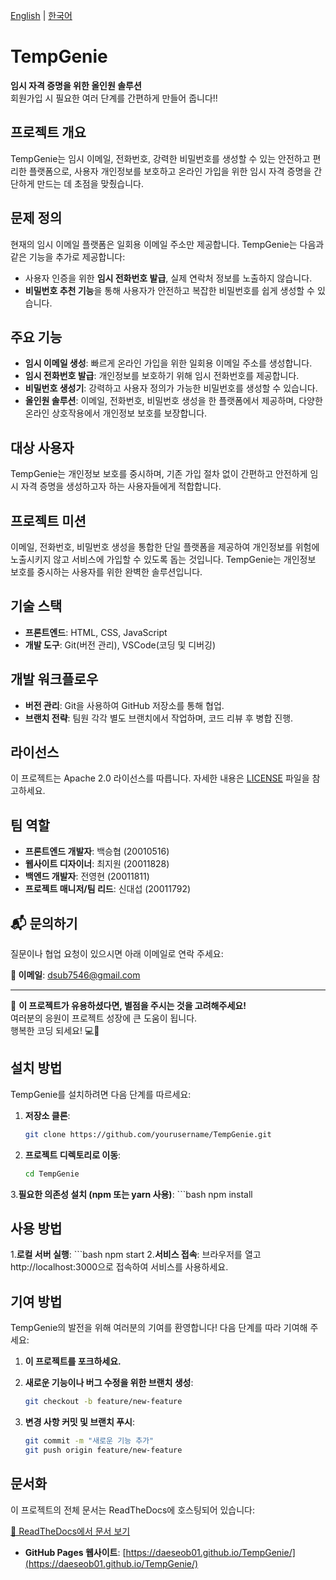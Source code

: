 [English](README.md) | [한국어](README_ko.md)

# TempGenie  
**임시 자격 증명을 위한 올인원 솔루션**  
회원가입 시 필요한 여러 단계를 간편하게 만들어 줍니다!!

## 프로젝트 개요  
TempGenie는 임시 이메일, 전화번호, 강력한 비밀번호를 생성할 수 있는 안전하고 편리한 플랫폼으로, 사용자 개인정보를 보호하고 온라인 가입을 위한 임시 자격 증명을 간단하게 만드는 데 초점을 맞췄습니다.

## 문제 정의  
현재의 임시 이메일 플랫폼은 일회용 이메일 주소만 제공합니다. TempGenie는 다음과 같은 기능을 추가로 제공합니다:

- 사용자 인증을 위한 **임시 전화번호 발급**, 실제 연락처 정보를 노출하지 않습니다.
- **비밀번호 추천 기능**을 통해 사용자가 안전하고 복잡한 비밀번호를 쉽게 생성할 수 있습니다.

## 주요 기능  
- **임시 이메일 생성**: 빠르게 온라인 가입을 위한 일회용 이메일 주소를 생성합니다.  
- **임시 전화번호 발급**: 개인정보를 보호하기 위해 임시 전화번호를 제공합니다.  
- **비밀번호 생성기**: 강력하고 사용자 정의가 가능한 비밀번호를 생성할 수 있습니다.  
- **올인원 솔루션**: 이메일, 전화번호, 비밀번호 생성을 한 플랫폼에서 제공하며, 다양한 온라인 상호작용에서 개인정보 보호를 보장합니다.

## 대상 사용자  
TempGenie는 개인정보 보호를 중시하며, 기존 가입 절차 없이 간편하고 안전하게 임시 자격 증명을 생성하고자 하는 사용자들에게 적합합니다.

## 프로젝트 미션  
이메일, 전화번호, 비밀번호 생성을 통합한 단일 플랫폼을 제공하여 개인정보를 위험에 노출시키지 않고 서비스에 가입할 수 있도록 돕는 것입니다. TempGenie는 개인정보 보호를 중시하는 사용자를 위한 완벽한 솔루션입니다.

## 기술 스택  
- **프론트엔드**: HTML, CSS, JavaScript  
- **개발 도구**: Git(버전 관리), VSCode(코딩 및 디버깅)

## 개발 워크플로우  
- **버전 관리**: Git을 사용하여 GitHub 저장소를 통해 협업.  
- **브랜치 전략**: 팀원 각각 별도 브랜치에서 작업하며, 코드 리뷰 후 병합 진행.  

## 라이선스  
이 프로젝트는 Apache 2.0 라이선스를 따릅니다. 자세한 내용은 [LICENSE](https://www.apache.org/licenses/LICENSE-2.0) 파일을 참고하세요.

## 팀 역할  
- **프론트엔드 개발자**: 백승협 (20010516)  
- **웹사이트 디자이너**: 최지원 (20011828)  
- **백엔드 개발자**: 전영현 (20011811)  
- **프로젝트 매니저/팀 리드**: 신대섭 (20011792)  

## 📬 문의하기  
질문이나 협업 요청이 있으시면 아래 이메일로 연락 주세요:  

**📧 이메일**: [dsub7546@gmail.com](mailto:dsub7546@gmail.com)  

---

🌟 **이 프로젝트가 유용하셨다면, 별점을 주시는 것을 고려해주세요!**  
여러분의 응원이 프로젝트 성장에 큰 도움이 됩니다.  
행복한 코딩 되세요! 💻🚀

## 설치 방법  
TempGenie를 설치하려면 다음 단계를 따르세요:

1. **저장소 클론**:  
   ```bash
   git clone https://github.com/yourusername/TempGenie.git
2. **프로젝트 디렉토리로 이동**:
    ```bash
    cd TempGenie
3.**필요한 의존성 설치 (npm 또는 yarn 사용)**:
    ```bash
    npm install
## 사용 방법

1.**로컬 서버 실행**:
    ```bash
    npm start
2.**서비스 접속**:
    브라우저를 열고 http://localhost:3000으로 접속하여 서비스를 사용하세요.

## 기여 방법
TempGenie의 발전을 위해 여러분의 기여를 환영합니다! 다음 단계를 따라 기여해 주세요:

1. **이 프로젝트를 포크하세요.**

2. **새로운 기능이나 버그 수정을 위한 브랜치 생성**:
      ```bash
      git checkout -b feature/new-feature
3. **변경 사항 커밋 및 브랜치 푸시**:
      ```bash
      git commit -m "새로운 기능 추가"
      git push origin feature/new-feature
## 문서화
이 프로젝트의 전체 문서는 ReadTheDocs에 호스팅되어 있습니다:

[📄 ReadTheDocs에서 문서 보기](https://tempg.readthedocs.io)
- **GitHub Pages 웹사이트**: [https://daeseob01.github.io/TempGenie/](https://daeseob01.github.io/TempGenie/)

